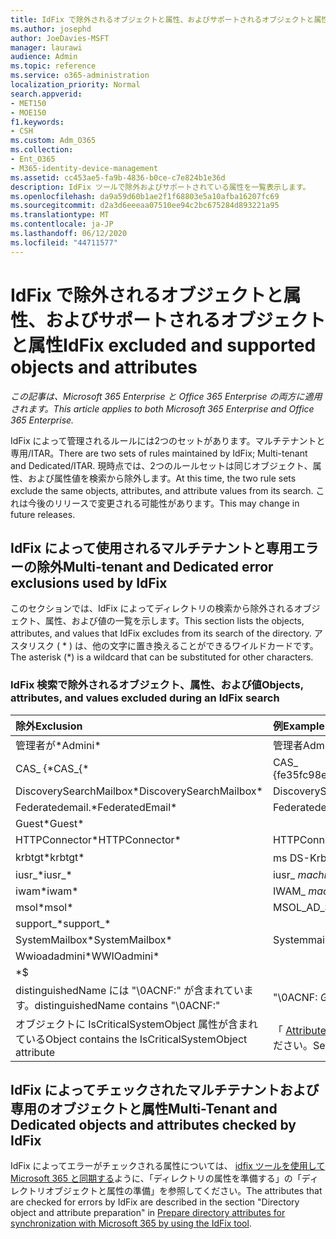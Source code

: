 ```yaml
---
title: IdFix で除外されるオブジェクトと属性、およびサポートされるオブジェクトと属性
ms.author: josephd
author: JoeDavies-MSFT
manager: laurawi
audience: Admin
ms.topic: reference
ms.service: o365-administration
localization_priority: Normal
search.appverid:
- MET150
- MOE150
f1.keywords:
- CSH
ms.custom: Adm_O365
ms.collection:
- Ent_O365
- M365-identity-device-management
ms.assetid: cc453ae5-fa9b-4836-b0ce-c7e824b1e36d
description: IdFix ツールで除外およびサポートされている属性を一覧表示します。
ms.openlocfilehash: da9a59d60b1ae2f1f68803e5a10afba16207fc69
ms.sourcegitcommit: d2a3d6eeeaa07510ee94c2bc675284d893221a95
ms.translationtype: MT
ms.contentlocale: ja-JP
ms.lasthandoff: 06/12/2020
ms.locfileid: "44711577"
---
```

# <a name="idfix-excluded-and-supported-objects-and-attributes"></a><span data-ttu-id="cdb92-103">IdFix で除外されるオブジェクトと属性、およびサポートされるオブジェクトと属性</span><span class="sxs-lookup"><span data-stu-id="cdb92-103">IdFix excluded and supported objects and attributes</span></span>

<span data-ttu-id="cdb92-104">*この記事は、Microsoft 365 Enterprise と Office 365 Enterprise の両方に適用されます。*</span><span class="sxs-lookup"><span data-stu-id="cdb92-104">*This article applies to both Microsoft 365 Enterprise and Office 365 Enterprise.*</span></span>

<span data-ttu-id="cdb92-105">IdFix によって管理されるルールには2つのセットがあります。マルチテナントと専用/ITAR。</span><span class="sxs-lookup"><span data-stu-id="cdb92-105">There are two sets of rules maintained by IdFix; Multi-tenant and Dedicated/ITAR.</span></span> <span data-ttu-id="cdb92-106">現時点では、2つのルールセットは同じオブジェクト、属性、および属性値を検索から除外します。</span><span class="sxs-lookup"><span data-stu-id="cdb92-106">At this time, the two rule sets exclude the same objects, attributes, and attribute values from its search.</span></span> <span data-ttu-id="cdb92-107">これは今後のリリースで変更される可能性があります。</span><span class="sxs-lookup"><span data-stu-id="cdb92-107">This may change in future releases.</span></span>
  
## <a name="multi-tenant-and-dedicated-error-exclusions-used-by-idfix"></a><span data-ttu-id="cdb92-108">IdFix によって使用されるマルチテナントと専用エラーの除外</span><span class="sxs-lookup"><span data-stu-id="cdb92-108">Multi-tenant and Dedicated error exclusions used by IdFix</span></span>
<span data-ttu-id="cdb92-109">このセクションでは、IdFix によってディレクトリの検索から除外されるオブジェクト、属性、および値の一覧を示します。</span><span class="sxs-lookup"><span data-stu-id="cdb92-109">This section lists the objects, attributes, and values that IdFix excludes from its search of the directory.</span></span> <span data-ttu-id="cdb92-110">アスタリスク ( \* ) は、他の文字に置き換えることができるワイルドカードです。</span><span class="sxs-lookup"><span data-stu-id="cdb92-110">The asterisk (\*) is a wildcard that can be substituted for other characters.</span></span>
  
### <a name="objects-attributes-and-values-excluded-during-an-idfix-search"></a><span data-ttu-id="cdb92-111">IdFix 検索で除外されるオブジェクト、属性、および値</span><span class="sxs-lookup"><span data-stu-id="cdb92-111">Objects, attributes, and values excluded during an IdFix search</span></span>

|<span data-ttu-id="cdb92-112">**除外**</span><span class="sxs-lookup"><span data-stu-id="cdb92-112">**Exclusion**</span></span>|<span data-ttu-id="cdb92-113">**例**</span><span class="sxs-lookup"><span data-stu-id="cdb92-113">**Example**</span></span>|
|:-----|:-----|
|<span data-ttu-id="cdb92-114">管理者が\*</span><span class="sxs-lookup"><span data-stu-id="cdb92-114">Admini\*</span></span> |<span data-ttu-id="cdb92-115">管理者</span><span class="sxs-lookup"><span data-stu-id="cdb92-115">Administrator</span></span> |
|<span data-ttu-id="cdb92-116">CAS_ {\*</span><span class="sxs-lookup"><span data-stu-id="cdb92-116">CAS_{\*</span></span>  |<span data-ttu-id="cdb92-117">CAS_ {fe35fc98e69e4d08}</span><span class="sxs-lookup"><span data-stu-id="cdb92-117">CAS_{fe35fc98e69e4d08}</span></span> |
|<span data-ttu-id="cdb92-118">DiscoverySearchMailbox\*</span><span class="sxs-lookup"><span data-stu-id="cdb92-118">DiscoverySearchMailbox\*</span></span>  |<span data-ttu-id="cdb92-119">DiscoverySearchMailbox</span><span class="sxs-lookup"><span data-stu-id="cdb92-119">DiscoverySearchMailbox</span></span>  |
|<span data-ttu-id="cdb92-120">Federatedemail.\*</span><span class="sxs-lookup"><span data-stu-id="cdb92-120">FederatedEmail\*</span></span> |<span data-ttu-id="cdb92-121">Federatedemail..</span><span class="sxs-lookup"><span data-stu-id="cdb92-121">FederatedEmail.</span></span> <span data-ttu-id="cdb92-122">*GUID*</span><span class="sxs-lookup"><span data-stu-id="cdb92-122">*GUID*</span></span> |
|<span data-ttu-id="cdb92-123">Guest\*</span><span class="sxs-lookup"><span data-stu-id="cdb92-123">Guest\*</span></span> ||
|<span data-ttu-id="cdb92-124">HTTPConnector\*</span><span class="sxs-lookup"><span data-stu-id="cdb92-124">HTTPConnector\*</span></span>  |<span data-ttu-id="cdb92-125">HTTPConnector</span><span class="sxs-lookup"><span data-stu-id="cdb92-125">HTTPConnector</span></span> |
|<span data-ttu-id="cdb92-126">krbtgt\*</span><span class="sxs-lookup"><span data-stu-id="cdb92-126">krbtgt\*</span></span> |<span data-ttu-id="cdb92-127">ms DS-KrbTgt-リンク</span><span class="sxs-lookup"><span data-stu-id="cdb92-127">ms-DS-KrbTgt-Link</span></span> |
|<span data-ttu-id="cdb92-128">iusr_\*</span><span class="sxs-lookup"><span data-stu-id="cdb92-128">iusr_\*</span></span> |<span data-ttu-id="cdb92-129">iusr_ *machinename*</span><span class="sxs-lookup"><span data-stu-id="cdb92-129">iusr_ *machinename*</span></span> |
|<span data-ttu-id="cdb92-130">iwam\*</span><span class="sxs-lookup"><span data-stu-id="cdb92-130">iwam\*</span></span>  |<span data-ttu-id="cdb92-131">IWAM_ *machinename*</span><span class="sxs-lookup"><span data-stu-id="cdb92-131">IWAM_ *machinename*</span></span> |
|<span data-ttu-id="cdb92-132">msol\*</span><span class="sxs-lookup"><span data-stu-id="cdb92-132">msol\*</span></span> |<span data-ttu-id="cdb92-133">MSOL_AD_SYNC</span><span class="sxs-lookup"><span data-stu-id="cdb92-133">MSOL_AD_SYNC</span></span> |
|<span data-ttu-id="cdb92-134">support_\*</span><span class="sxs-lookup"><span data-stu-id="cdb92-134">support_\*</span></span> ||
|<span data-ttu-id="cdb92-135">SystemMailbox\*</span><span class="sxs-lookup"><span data-stu-id="cdb92-135">SystemMailbox\*</span></span> |<span data-ttu-id="cdb92-136">Systemmailbox { *GUID* }</span><span class="sxs-lookup"><span data-stu-id="cdb92-136">Systemmailbox{ *GUID*  }</span></span>|
|<span data-ttu-id="cdb92-137">Wwioadadmini\*</span><span class="sxs-lookup"><span data-stu-id="cdb92-137">WWIOadmini\*</span></span>  ||
|\*$ ||
|<span data-ttu-id="cdb92-138">distinguishedName には "\0ACNF:" が含まれています。</span><span class="sxs-lookup"><span data-stu-id="cdb92-138">distinguishedName contains "\0ACNF:"</span></span>|<span data-ttu-id="cdb92-139">"\0ACNF: *GUID* "</span><span class="sxs-lookup"><span data-stu-id="cdb92-139">"\0ACNF: *GUID*  "</span></span> |
|<span data-ttu-id="cdb92-140">オブジェクトに IsCriticalSystemObject 属性が含まれている</span><span class="sxs-lookup"><span data-stu-id="cdb92-140">Object contains the IsCriticalSystemObject attribute</span></span> |<span data-ttu-id="cdb92-141">「 [Attribute isCriticalSystemObject](https://go.microsoft.com/fwlink/p/?LinkId=401169)」を参照してください。</span><span class="sxs-lookup"><span data-stu-id="cdb92-141">See [Attribute isCriticalSystemObject](https://go.microsoft.com/fwlink/p/?LinkId=401169).</span></span> |
   
## <a name="multi-tenant-and-dedicated-objects-and-attributes-checked-by-idfix"></a><span data-ttu-id="cdb92-142">IdFix によってチェックされたマルチテナントおよび専用のオブジェクトと属性</span><span class="sxs-lookup"><span data-stu-id="cdb92-142">Multi-Tenant and Dedicated objects and attributes checked by IdFix</span></span>
<span data-ttu-id="cdb92-143">IdFix によってエラーがチェックされる属性については、 [idfix ツールを使用して Microsoft 365 と同期する](prepare-directory-attributes-for-synch-with-idfix.md)ように、「ディレクトリの属性を準備する」の「ディレクトリオブジェクトと属性の準備」を参照してください。</span><span class="sxs-lookup"><span data-stu-id="cdb92-143">The attributes that are checked for errors by IdFix are described in the section "Directory object and attribute preparation" in [Prepare directory attributes for synchronization with Microsoft 365 by using the IdFix tool](prepare-directory-attributes-for-synch-with-idfix.md).</span></span>
  

